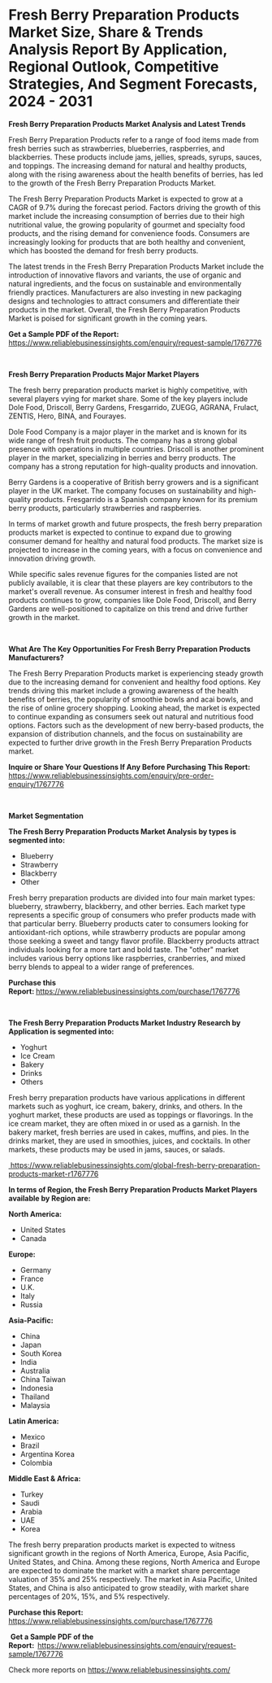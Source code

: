 <p><h1>Fresh Berry Preparation Products Market Size, Share & Trends Analysis Report By Application, Regional Outlook, Competitive Strategies, And Segment Forecasts, 2024 - 2031</h1></p><p><strong>Fresh Berry Preparation Products Market Analysis and Latest Trends</strong></p>
<p><p>Fresh Berry Preparation Products refer to a range of food items made from fresh berries such as strawberries, blueberries, raspberries, and blackberries. These products include jams, jellies, spreads, syrups, sauces, and toppings. The increasing demand for natural and healthy products, along with the rising awareness about the health benefits of berries, has led to the growth of the Fresh Berry Preparation Products Market.</p><p>The Fresh Berry Preparation Products Market is expected to grow at a CAGR of 9.7% during the forecast period. Factors driving the growth of this market include the increasing consumption of berries due to their high nutritional value, the growing popularity of gourmet and specialty food products, and the rising demand for convenience foods. Consumers are increasingly looking for products that are both healthy and convenient, which has boosted the demand for fresh berry products.</p><p>The latest trends in the Fresh Berry Preparation Products Market include the introduction of innovative flavors and variants, the use of organic and natural ingredients, and the focus on sustainable and environmentally friendly practices. Manufacturers are also investing in new packaging designs and technologies to attract consumers and differentiate their products in the market. Overall, the Fresh Berry Preparation Products Market is poised for significant growth in the coming years.</p></p>
<p><strong>Get a Sample PDF of the Report:&nbsp;</strong> <a href="https://www.reliablebusinessinsights.com/enquiry/request-sample/1767776">https://www.reliablebusinessinsights.com/enquiry/request-sample/1767776</a></p>
<p>&nbsp;</p>
<p><strong>Fresh Berry Preparation Products Major Market Players</strong></p>
<p><p>The fresh berry preparation products market is highly competitive, with several players vying for market share. Some of the key players include Dole Food, Driscoll, Berry Gardens, Fresgarrido, ZUEGG, AGRANA, Frulact, ZENTIS, Hero, BINA, and Fourayes.</p><p>Dole Food Company is a major player in the market and is known for its wide range of fresh fruit products. The company has a strong global presence with operations in multiple countries. Driscoll is another prominent player in the market, specializing in berries and berry products. The company has a strong reputation for high-quality products and innovation.</p><p>Berry Gardens is a cooperative of British berry growers and is a significant player in the UK market. The company focuses on sustainability and high-quality products. Fresgarrido is a Spanish company known for its premium berry products, particularly strawberries and raspberries.</p><p>In terms of market growth and future prospects, the fresh berry preparation products market is expected to continue to expand due to growing consumer demand for healthy and natural food products. The market size is projected to increase in the coming years, with a focus on convenience and innovation driving growth.</p><p>While specific sales revenue figures for the companies listed are not publicly available, it is clear that these players are key contributors to the market's overall revenue. As consumer interest in fresh and healthy food products continues to grow, companies like Dole Food, Driscoll, and Berry Gardens are well-positioned to capitalize on this trend and drive further growth in the market.</p></p>
<p>&nbsp;</p>
<p><strong>What Are The Key Opportunities For Fresh Berry Preparation Products Manufacturers?</strong></p>
<p><p>The Fresh Berry Preparation Products market is experiencing steady growth due to the increasing demand for convenient and healthy food options. Key trends driving this market include a growing awareness of the health benefits of berries, the popularity of smoothie bowls and acai bowls, and the rise of online grocery shopping. Looking ahead, the market is expected to continue expanding as consumers seek out natural and nutritious food options. Factors such as the development of new berry-based products, the expansion of distribution channels, and the focus on sustainability are expected to further drive growth in the Fresh Berry Preparation Products market.</p></p>
<p><strong>Inquire or Share Your Questions If Any Before Purchasing This Report:</strong> <a href="https://www.reliablebusinessinsights.com/enquiry/pre-order-enquiry/1767776">https://www.reliablebusinessinsights.com/enquiry/pre-order-enquiry/1767776</a></p>
<p>&nbsp;</p>
<p><strong>Market Segmentation</strong></p>
<p><strong>The Fresh Berry Preparation Products Market Analysis by types is segmented into:</strong></p>
<p><ul><li>Blueberry</li><li>Strawberry</li><li>Blackberry</li><li>Other</li></ul></p>
<p><p>Fresh berry preparation products are divided into four main market types: blueberry, strawberry, blackberry, and other berries. Each market type represents a specific group of consumers who prefer products made with that particular berry. Blueberry products cater to consumers looking for antioxidant-rich options, while strawberry products are popular among those seeking a sweet and tangy flavor profile. Blackberry products attract individuals looking for a more tart and bold taste. The "other" market includes various berry options like raspberries, cranberries, and mixed berry blends to appeal to a wider range of preferences.</p></p>
<p><strong>Purchase this Report:&nbsp;</strong><a href="https://www.reliablebusinessinsights.com/purchase/1767776">https://www.reliablebusinessinsights.com/purchase/1767776</a></p>
<p>&nbsp;</p>
<p><strong>The Fresh Berry Preparation Products Market Industry Research by Application is segmented into:</strong></p>
<p><ul><li>Yoghurt</li><li>Ice Cream</li><li>Bakery</li><li>Drinks</li><li>Others</li></ul></p>
<p><p>Fresh berry preparation products have various applications in different markets such as yoghurt, ice cream, bakery, drinks, and others. In the yoghurt market, these products are used as toppings or flavorings. In the ice cream market, they are often mixed in or used as a garnish. In the bakery market, fresh berries are used in cakes, muffins, and pies. In the drinks market, they are used in smoothies, juices, and cocktails. In other markets, these products may be used in jams, sauces, or salads.</p></p>
<p><a href="https://www.reliablebusinessinsights.com/global-fresh-berry-preparation-products-market-r1767776">&nbsp;https://www.reliablebusinessinsights.com/global-fresh-berry-preparation-products-market-r1767776</a></p>
<p><strong>In terms of Region, the Fresh Berry Preparation Products Market Players available by Region are:</strong></p>
<p>
    <p> <strong> North America: </strong>
        <ul>
            <li>United States</li>
            <li>Canada</li>
        </ul>
        </p> 
    <p> <strong> Europe: </strong>
        <ul>
            <li>Germany</li>
            <li>France</li>
            <li>U.K.</li>
            <li>Italy</li>
            <li>Russia</li>
        </ul>
        </p> 
    <p> <strong> Asia-Pacific: </strong>
        <ul>
            <li>China</li>
            <li>Japan</li>
            <li>South Korea</li>
            <li>India</li>
            <li>Australia</li>
            <li>China Taiwan</li>
            <li>Indonesia</li>
            <li>Thailand</li>
            <li>Malaysia</li>
        </ul>
        </p> 
    <p> <strong> Latin America: </strong>
        <ul>
            <li>Mexico</li>
            <li>Brazil</li>
            <li>Argentina Korea</li>
            <li>Colombia</li>
        </ul>
        </p> 
    <p> <strong> Middle East & Africa: </strong>
        <ul>
            <li>Turkey</li>
            <li>Saudi</li>
            <li>Arabia</li>
            <li>UAE</li>
            <li>Korea</li>
        </ul>
    </p>
    </p>
<p><p>The fresh berry preparation products market is expected to witness significant growth in the regions of North America, Europe, Asia Pacific, United States, and China. Among these regions, North America and Europe are expected to dominate the market with a market share percentage valuation of 35% and 25% respectively. The market in Asia Pacific, United States, and China is also anticipated to grow steadily, with market share percentages of 20%, 15%, and 5% respectively.</p></p>
<p><strong>Purchase this Report: </strong><a href="https://www.reliablebusinessinsights.com/purchase/1767776">https://www.reliablebusinessinsights.com/purchase/1767776</a></p>
<p>&nbsp;<strong>Get a Sample PDF of the Report:&nbsp;&nbsp;</strong><a href="https://www.reliablebusinessinsights.com/enquiry/request-sample/1767776">https://www.reliablebusinessinsights.com/enquiry/request-sample/1767776</a></p>
<p><strong></strong></p>
<p>Check more reports on <a href="https://www.reliablebusinessinsights.com/">https://www.reliablebusinessinsights.com/</a></p>